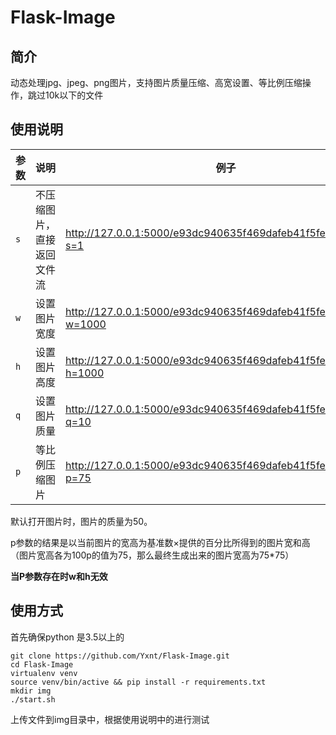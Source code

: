 Flask-Image
====

简介
----

动态处理jpg、jpeg、png图片，支持图片质量压缩、高宽设置、等比例压缩操作，跳过10k以下的文件


使用说明
----

|参数|说明|例子|
|----|----|----|
|`s`|不压缩图片，直接返回文件流|http://127.0.0.1:5000/e93dc940635f469dafeb41f5fe49676c.jpg?s=1
|`w`|设置图片宽度|http://127.0.0.1:5000/e93dc940635f469dafeb41f5fe49676c.jpg?w=1000
|`h`|设置图片高度|http://127.0.0.1:5000/e93dc940635f469dafeb41f5fe49676c.jpg?h=1000
|`q`|设置图片质量 |http://127.0.0.1:5000/e93dc940635f469dafeb41f5fe49676c.jpg?q=10
|`p`|等比例压缩图片|http://127.0.0.1:5000/e93dc940635f469dafeb41f5fe49676c.jpg?p=75

默认打开图片时，图片的质量为50。

p参数的结果是以当前图片的宽高为基准数×提供的百分比所得到的图片宽和高（图片宽高各为100p的值为75，那么最终生成出来的图片宽高为75*75）

**当P参数存在时w和h无效**


使用方式
----

首先确保python 是3.5以上的
```
git clone https://github.com/Yxnt/Flask-Image.git
cd Flask-Image
virtualenv venv
source venv/bin/active && pip install -r requirements.txt
mkdir img
./start.sh
```

上传文件到img目录中，根据使用说明中的进行测试
